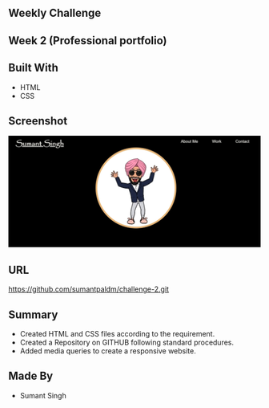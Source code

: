 
## Weekly Challenge

## Week 2 (Professional portfolio)

## Built With
* HTML
* CSS
## Screenshot

![screenshot](/assets/images/screenshot.jpg)

## URL
https://github.com/sumantpaldm/challenge-2.git

## Summary
* Created HTML and CSS files according to the requirement.
* Created a Repository on GITHUB following standard procedures.
* Added media queries to create a responsive website.
 
## Made By
* Sumant Singh

